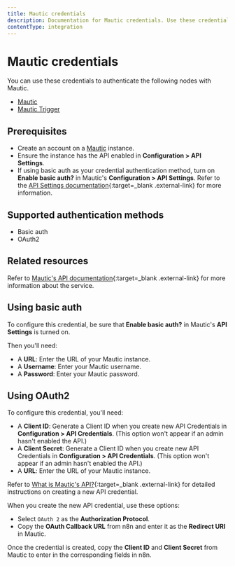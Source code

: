 ```yaml
---
title: Mautic credentials
description: Documentation for Mautic credentials. Use these credentials to authenticate Mautic in n8n, a workflow automation platform.
contentType: integration
---
```


# Mautic credentials

You can use these credentials to authenticate the following nodes with Mautic.

- [Mautic](/integrations/builtin/app-nodes/n8n-nodes-base.mautic/)
- [Mautic Trigger](/integrations/builtin/trigger-nodes/n8n-nodes-base.mautictrigger/)

## Prerequisites

- Create an account on a [Mautic](https://www.mautic.org/) instance.
- Ensure the instance has the API enabled in **Configuration > API Settings**.
- If using basic auth as your credential authentication method, turn on **Enable basic auth?** in Mautic's **Configuration > API Settings**. Refer to the [API Settings documentation](https://docs.mautic.org/en/5.x/configuration/settings.html#api-settings){:target=_blank .external-link} for more information.

## Supported authentication methods

- Basic auth
- OAuth2

## Related resources

Refer to [Mautic's API documentation](https://developer.mautic.org/#rest-api){:target=_blank .external-link} for more information about the service.

## Using basic auth

To configure this credential, be sure that **Enable basic auth?** in Mautic's **API Settings** is turned on.

Then you'll need:

- A **URL**: Enter the URL of your Mautic instance.
- A **Username**: Enter your Mautic username.
- A **Password**: Enter your Mautic password.

## Using OAuth2

To configure this credential, you'll need:

- A **Client ID**: Generate a Client ID when you create new API Credentials in **Configuration > API Credentials**. (This option won't appear if an admin hasn't enabled the API.)
- A **Client Secret**: Generate a Client ID when you create new API Credentials in **Configuration > API Credentials**. (This option won't appear if an admin hasn't enabled the API.)
- A **URL**: Enter the URL of your Mautic instance.

Refer to [What is Mautic's API?](https://kb.mautic.org/article/what-is-mautic-039%3bs-api.html){:target=_blank .external-link} for detailed instructions on creating a new API credential.

When you create the new API credential, use these options:

- Select `OAuth 2` as the **Authorization Protocol**.
- Copy the **OAuth Callback URL** from n8n and enter it as the **Redirect URI** in Mautic.

Once the credential is created, copy the **Client ID** and **Client Secret** from Mautic to enter in the corresponding fields in n8n.

